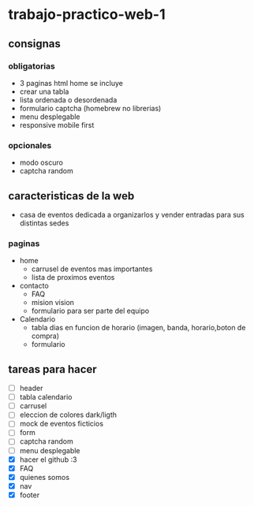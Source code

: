 # trabajo-practico-web-1
## consignas
### obligatorias
- 3 paginas html home se incluye
- crear una tabla
- lista ordenada o desordenada
- formulario captcha (homebrew no librerias)
- menu desplegable
- responsive mobile first
### opcionales
- modo oscuro
- captcha random

## caracteristicas de la web
- casa de eventos dedicada a organizarlos y vender entradas para sus distintas sedes
### paginas
- home
  - carrusel de eventos mas importantes
  - lista de proximos eventos
- contacto
  - FAQ
  - mision vision
  - formulario para ser parte del equipo
- Calendario
  - tabla dias en funcion de horario (imagen, banda, horario,boton de compra)
  - formulario

## tareas para hacer
- [ ] header
- [ ] tabla calendario
- [ ] carrusel
- [ ] eleccion de colores dark/ligth
- [ ] mock de eventos ficticios
- [ ] form
- [ ] captcha random
- [ ] menu desplegable
- [X] hacer el github :3
- [x] FAQ
- [x] quienes somos
- [x] nav
- [x] footer
